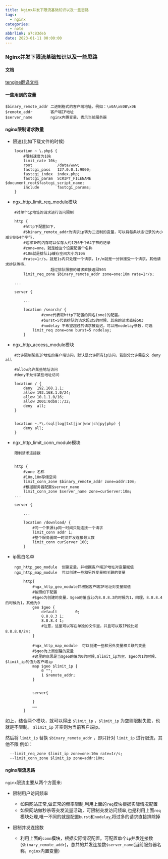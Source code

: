 ```yaml
---
title: Nginx并发下限流基础知识以及一些思路
tags:
  - nginx
categories:
  - note
abbrlink: a7c83deb
date: 2023-01-11 00:00:00
---
```


### Nginx并发下限流基础知识以及一些思路


#### 文档
[tengine翻译文档](http://tengine.taobao.org/nginx_docs/cn/docs/)

#### 一些用到的变量
```shell
$binary_remote_addr 二进制格式的客户端地址。例如：\x0A\xE0B\x0E
$remote_addr        客户端IP地址
$server_name        nginx内置变量，表示当前服务器
```

#### nginx限制请求数量

* 限速(比如下载文件的时候)
```
    location ~ \.php$ {
        #限制速度为10k
        limit_rate 10k;
        root           /data/www;
        fastcgi_pass   127.0.0.1:9000;
        fastcgi_index  index.php;
        fastcgi_param  SCRIPT_FILENAME  $document_root$fastcgi_script_name;
        include        fastcgi_params;
    }
```

* ngx_http_limit_req_module模块
```
    #对单个ip地址的请求进行访问限制

    http {
        #http下配置如下，
        #$binary_remote_addr为请求ip转为二进制的变量，可以将每条状态记录的大小减少到64个字节，
        #这样1M的内存可以保存大约1万6千个64字节的记录
        #zone=one，就是给这个设置配置个名称
        #10m就是排队ip缓存空间大小为10m
        #rate=1r/s，就是1s内只处理一个请求，1r/m就是一分钟接受一个请求，其他请求排队等待，
                    超过排队限额的请求直接返回503
        limit_req_zone $binary_remote_addr zone=one:10m rate=1r/s;

    ...

    server {

        ...

        location /search/ {
                #zone代表取http下配置的同名(one)的配置。
                #burst=5代表排队的请求超过5的时候，其余的请求直接503
                #nodelay 不希望超过的请求被延迟，可以用nodelay参数，可选
            limit_req zone=one burst=5 nodelay;
        }

```

* ngx_http_access_module模块
```
    #允许限制某些IP地址的客户端访问，默认是允许所有ip访问，若部分允许需定义 deny all

    #allow允许某些地址访问
    #deny不允许某些地址访问

    location / {
        deny  192.168.1.1;
        allow 192.168.1.0/24;
        allow 10.1.1.0/16;
        allow 2001:0db8::/32;
        deny  all;
    }


    location ~.*\.(sql|log|txt|jar|war|sh|py|php) {     
        deny all; 
    }

```

* ngx_http_limit_conn_module模块
```
    限制请求连接数


    http {
        #zone 名称
        #10m,10m存储空间
        limit_conn_zone $binary_remote_addr zone=addr:10m;
        #根据服务器配置$server_name
        limit_conn_zone $server_name zone=curServer:10m;
    ...

    server {

        ...

        location /download/ {
            #同一个来源ip同一时间只能连接一个请求
            limit_conn addr 1;
            #整个服务器同一时间并发连接最大数
            limit_conn curServer 100;
        }

```
* ip黑白名单
```
    ngx_http_geo_module  创建变量，并根据客户端IP地址对变量赋值
    ngx_http_map_module  可以创建一些和另外变量相关联的变量

        http{
            #ngx_http_geo_module并根据客户端IP地址对变量赋值
            #按照如下配置 
            #$geo为创建的变量，$geo的值当ip为8.8.8.3的时候为1，同理，8.8.8.4的时候为1，其他为0
            geo $geo {
                default        0;
                8.8.8.3 1;
                8.8.8.4 1;
                #注意，这里可以写在单独的文件里，并且可以取IP段比如8.8.8.0/24；
            }

            #ngx_http_map_module  可以创建一些和另外变量相关联的变量
            #$geo为上面创建的变量
            #这里的意思是当$geo的值为0的时候,$limit_ip为空，$geo为1的时候，$limit_ip的值为客户端ip
            map $geo $limit_ip {
                0 "";
                1 $remote_addr;
            }


            server{

            }
            ……
        }
```
如上，结合两个模块，就可以得出 `$limit_ip` ，`$limit_ip` 为空则限制失败，也就是不限制。
`$limit_ip` 非空则为当前客户端ip。

然后将 `limit_ip` 替换 `$binary_remote_addr` ，即只针对 `limit_ip` 进行限流，其他不限
例如：
```
  --limit_req_zone $limit_ip zone=one:10m rate=1r/s;
  --limit_conn_zone $limit_ip zone=addr:10m;
```

#### nginx限流思路
`nginx`限流主要从两个方面来:
* 限制用户访问频率
  * 如果网站正常,做正常的频率限制,利用上面的`req`模块根据实际情况配置
  * 如果网站做秒杀等突发流量活动，可限制突发访问频率,也是利用上面`req`模块处理,唯一不同的就是配置`burst`和`nodelay`,将过多的请求直接排除掉


* 限制并发连接数
  * 利用上面的`conn`模块，根据实际情况配置。可配置单个`ip`并发连接数(`$binary_remote_addr`)，总共的并发连接数`$server_name`(当前服务器名称，`nginx`内置变量)